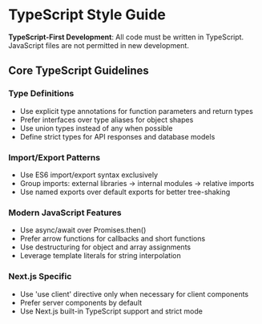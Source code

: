# TypeScript Style Guide

**TypeScript-First Development**: All code must be written in TypeScript. JavaScript files are not permitted in new development.

## Core TypeScript Guidelines

### Type Definitions
- Use explicit type annotations for function parameters and return types
- Prefer interfaces over type aliases for object shapes
- Use union types instead of any when possible
- Define strict types for API responses and database models

### Import/Export Patterns
- Use ES6 import/export syntax exclusively
- Group imports: external libraries → internal modules → relative imports
- Use named exports over default exports for better tree-shaking

### Modern JavaScript Features
- Use async/await over Promises.then()
- Prefer arrow functions for callbacks and short functions
- Use destructuring for object and array assignments
- Leverage template literals for string interpolation

### Next.js Specific
- Use 'use client' directive only when necessary for client components
- Prefer server components by default
- Use Next.js built-in TypeScript support and strict mode
